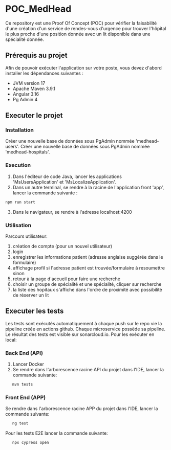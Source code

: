 # POC_MedHead

Ce repository est une Proof Of Concept (POC) pour vérifier la faisabilité d'une création d'un service de rendes-vous d'urgence pour trouver l'hôpital le plus proche d'une position donnée avec un lit disponible dans une spécialité donnée.

## Prérequis au projet
Afin de pouvoir exécuter l'application sur votre poste, vous devez d'abord installer les dépendances suivantes :
* JVM version 17
* Apache Maven 3.9.1
* Angular 3.16
* Pg Admin 4

## Executer le projet
### Installation
Créer une nouvelle base de données sous PgAdmin nommée 'medhead-users'.
Créer une nouvelle base de données sous PgAdmin nommée 'medhead-hospitals'.

### Execution
1. Dans l'éditeur de code Java, lancer les applications 'MsUsersApplication' et 'MsLocalizeApplication'.
2. Dans un autre terminal, se rendre à la racine de l'application front 'app', lancer la commande suivante :
```bash
npm run start
```
3. Dans le navigateur, se rendre à l'adresse localhost:4200

### Utilisation
Parcours utilisateur:
1. création de compte (pour un nouvel utilisateur)
2. login
3. enregistrer les informations patient (adresse anglaise suggérée dans le formulaire)
4. affichage profil si l'adresse patient est trouvée/formulaire à resoumettre sinon
5. retour à la page d'accueil pour faire une recherche
6. choisir un groupe de spécialité et une spécialité, cliquer sur recherche
7. la liste des hopitaux s'affiche dans l'ordre de proximité avec possibilité de réserver un lit

## Executer les tests
Les tests sont exécutés automatiquement à chaque push sur le repo vie la pipeline créée en actions github.
Chaque microservice possède sa pipeline. Le résultat des tests est visible sur sonarcloud.io.
Pour les exécuter en local:
### Back End (API)
1. Lancer Docker
2. Se rendre dans l'arborescence racine API du projet dans l'IDE, lancer la commande suivante:
```bash
   mvn tests
   ```
### Front End (APP)
Se rendre dans l'arborescence racine APP du projet dans l'IDE, lancer la commande suivante:
```bash
   ng test
```
Pour les tests E2E lancer la commande suivante:
```bash
   npx cypress open
```

